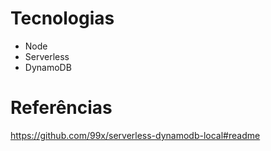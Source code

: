 # Tecnologias
 - Node
 - Serverless
 - DynamoDB

# Referências

https://github.com/99x/serverless-dynamodb-local#readme